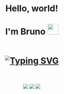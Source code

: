 <h1 align="center"><b>Hello, world!<br><br>I'm Bruno </b><img src="https://media.giphy.com/media/hvRJCLFzcasrR4ia7z/giphy.gif" width="35"><br>
<br>
<p align="center">
  <a href="https://git.io/typing-svg"><img src="https://readme-typing-svg.demolab.com?font=Fira+Code&duration=3000&pause=1000&color=22F74A&center=true&vCenter=true&random=false&width=435&lines=transformando+caf%C3%A9+em+c%C3%B3digo" alt="Typing SVG" /></a>
</p>
</h1>

<br>
 <p align="center">
  <a href = "mailto:brn.martinsreis@gmail.com"><img src="https://img.shields.io/badge/Gmail-D14836?style=for-the-badge&logo=gmail&logoColor=white" target="_blank"></a>
  <a href="https://www.linkedin.com/in/bruno-martins-reis/" target="_blank"><img src="https://img.shields.io/badge/-LinkedIn-%230077B5?style=for-the-badge&logo=linkedin&logoColor=white" target="_blank"></a> 
  <a href="https://wa.me/5521998330388" target="_blank"><img src="https://img.shields.io/badge/WhatsApp-25D366?style=for-the-badge&logo=whatsapp&logoColor=white" target="_blank"></a> 
</p>
